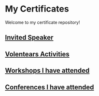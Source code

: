 # My Certificates

Welcome to my certificate repository!

## [Invited Speaker](https://github.com/mnrzrad/MyCertificates/blob/main/invitedSpeaker.md)

## [Volentears Activities](https://github.com/mnrzrad/MyCertificates/blob/main/Volunteers.md)

## [Workshops I have attended]()

## [Conferences I have attended]()
